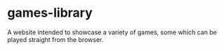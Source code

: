 # games-library
A website intended to showcase a variety of games, some which can be played straight from the browser.
